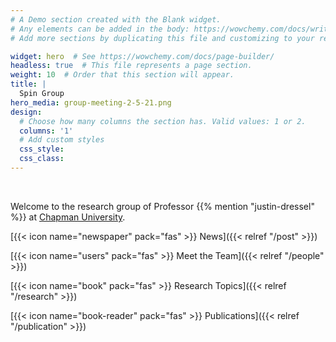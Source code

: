 ```yaml
---
# A Demo section created with the Blank widget.
# Any elements can be added in the body: https://wowchemy.com/docs/writing-markdown-latex/
# Add more sections by duplicating this file and customizing to your requirements.

widget: hero  # See https://wowchemy.com/docs/page-builder/
headless: true  # This file represents a page section.
weight: 10  # Order that this section will appear.
title: |
  Spin Group
hero_media: group-meeting-2-5-21.png
design:
  # Choose how many columns the section has. Valid values: 1 or 2.
  columns: '1'
  # Add custom styles
  css_style:
  css_class:
---
```


<br>

Welcome to the research group of Professor {{% mention "justin-dressel" %}} at [Chapman University](https://www.chapman.edu/physics").


[{{< icon name="newspaper" pack="fas" >}} News]({{< relref "/post" >}})

[{{< icon name="users" pack="fas" >}} Meet the Team]({{< relref "/people" >}})

[{{< icon name="book" pack="fas" >}} Research Topics]({{< relref "/research" >}})

[{{< icon name="book-reader" pack="fas" >}} Publications]({{< relref "/publication" >}})
